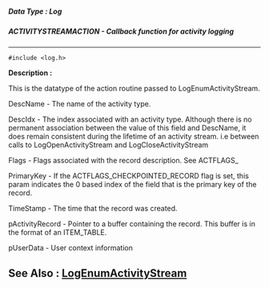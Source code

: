 ##### Data Type : Log
##### ACTIVITYSTREAMACTION - Callback function for activity logging
---
```
#include <log.h>
```
**Description :**

This is the datatype of the action routine passed to LogEnumActivityStream.


DescName -  The name of the activity type.

DescIdx -  The index associated with an activity type. Although there is no 
permanent association between the value of this field and DescName, it does 
remain consistent during the lifetime of an activity stream. i.e between calls 
to LogOpenActivityStream and LogCloseActivityStream 

Flags -    Flags associated with the record description. See ACTFLAGS_

PrimaryKey - If the ACTFLAGS_CHECKPOINTED_RECORD flag is set, this param 
indicates the 0 based index of the field that is the primary key of the record.

TimeStamp - The time that the record was created.

pActivityRecord  - Pointer to a buffer containing the record.  This buffer is 
in the format of an ITEM_TABLE.

pUserData - User context information


**See Also :**
[LogEnumActivityStream](/domino-c-api-docs/reference/Func/LogEnumActivityStream)
---
